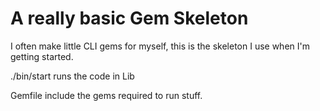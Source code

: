 A really basic Gem Skeleton
===========================

I often make little CLI gems for myself, this is the skeleton I use when I'm getting started.

./bin/start
runs the code in Lib

Gemfile include the gems required to run stuff.


